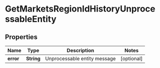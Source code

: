 
# GetMarketsRegionIdHistoryUnprocessableEntity

## Properties
Name | Type | Description | Notes
------------ | ------------- | ------------- | -------------
**error** | **String** | Unprocessable entity message |  [optional]



